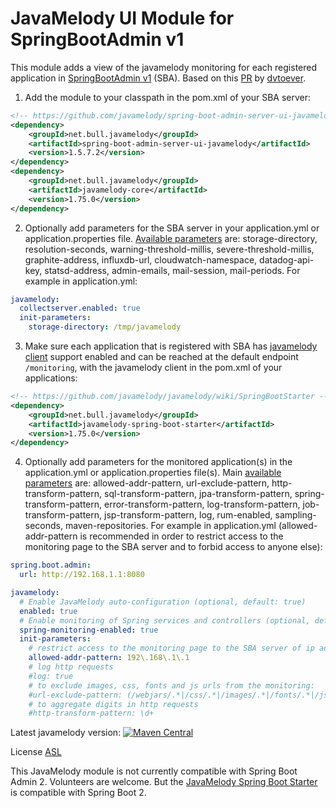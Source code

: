 JavaMelody UI Module for SpringBootAdmin v1
=========================

This module adds a view of the javamelody monitoring for each
registered application in [SpringBootAdmin v1](http://codecentric.github.io/spring-boot-admin/1.5.7/) (SBA). Based on this [PR](https://github.com/codecentric/spring-boot-admin/pull/450) by [dvtoever](https://github.com/dvtoever).

  1. Add the module to your classpath in the pom.xml of your SBA server:
```xml
<!-- https://github.com/javamelody/spring-boot-admin-server-ui-javamelody -->
<dependency>
    <groupId>net.bull.javamelody</groupId>
    <artifactId>spring-boot-admin-server-ui-javamelody</artifactId>
    <version>1.5.7.2</version>
</dependency>
<dependency>
    <groupId>net.bull.javamelody</groupId>
    <artifactId>javamelody-core</artifactId>
    <version>1.75.0</version>
</dependency>
```

  2. Optionally add parameters for the SBA server in your application.yml or application.properties file. [Available parameters](https://github.com/javamelody/javamelody/wiki/UserGuideAdvanced#2-deployment-of-the-webapp-of-monitoring) are: storage-directory, resolution-seconds, warning-threshold-millis, severe-threshold-millis, graphite-address, influxdb-url, cloudwatch-namespace, datadog-api-key, statsd-address, admin-emails, mail-session, mail-periods. For example in application.yml:
```yml
javamelody:
  collectserver.enabled: true
  init-parameters:
    storage-directory: /tmp/javamelody
```

  3. Make sure each application that is registered with SBA has [javamelody client](https://github.com/javamelody/javamelody/wiki/SpringBootStarter) support enabled and can be reached at the default endpoint `/monitoring`, with the javamelody client in the pom.xml of your applications:
```xml
<!-- https://github.com/javamelody/javamelody/wiki/SpringBootStarter -->
<dependency>
    <groupId>net.bull.javamelody</groupId>
    <artifactId>javamelody-spring-boot-starter</artifactId>
    <version>1.75.0</version>
</dependency>
```

 4. Optionally add parameters for the monitored application(s) in the application.yml or application.properties file(s). Main [available parameters](https://github.com/javamelody/javamelody/wiki/UserGuide#6-optional-parameters) are: allowed-addr-pattern, url-exclude-pattern, http-transform-pattern, sql-transform-pattern, jpa-transform-pattern, spring-transform-pattern, error-transform-pattern, log-transform-pattern, job-transform-pattern, jsp-transform-pattern, log, rum-enabled, sampling-seconds, maven-repositories. For example in application.yml (allowed-addr-pattern is recommended in order to restrict access to the monitoring page to the SBA server and to forbid access to anyone else):
```yml
spring.boot.admin:
  url: http://192.168.1.1:8080  

javamelody:
  # Enable JavaMelody auto-configuration (optional, default: true)
  enabled: true
  # Enable monitoring of Spring services and controllers (optional, default: true)
  spring-monitoring-enabled: true
  init-parameters:
    # restrict access to the monitoring page to the SBA server of ip address 192.168.1.1
    allowed-addr-pattern: 192\.168\.1\.1
    # log http requests
    #log: true
    # to exclude images, css, fonts and js urls from the monitoring:
    #url-exclude-pattern: (/webjars/.*|/css/.*|/images/.*|/fonts/.*|/js/.*)
    # to aggregate digits in http requests
    #http-transform-pattern: \d+
```

Latest javamelody version: [![Maven Central](https://maven-badges.herokuapp.com/maven-central/net.bull.javamelody/javamelody-core/badge.svg)](https://maven-badges.herokuapp.com/maven-central/net.bull.javamelody/javamelody-core)

License [ASL](http://www.apache.org/licenses/LICENSE-2.0)

This JavaMelody module is not currently compatible with Spring Boot Admin 2. Volunteers are welcome. But the [JavaMelody Spring Boot Starter](https://github.com/javamelody/javamelody/wiki/SpringBootStarter) is compatible with Spring Boot 2.
